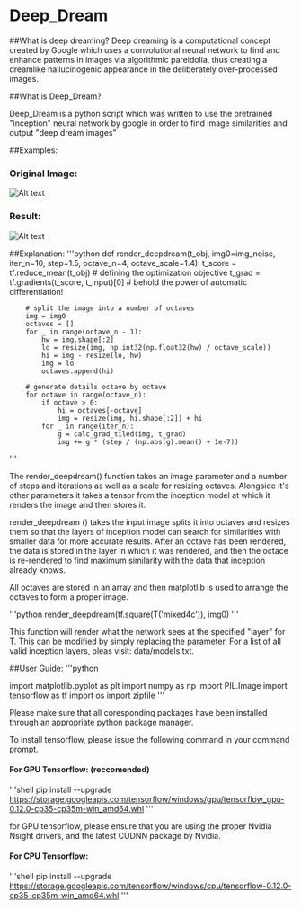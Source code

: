 # Deep_Dream

##What is deep dreaming?
Deep dreaming is a computational concept created by Google which  uses a convolutional neural network to find and enhance patterns in images via algorithmic pareidolia, thus creating a dreamlike hallucinogenic appearance in the deliberately over-processed images.

##What is Deep_Dream?

Deep_Dream is a python script which was written to use the pretrained "inception" neural network by google in order to find image similarities and output "deep dream images"

##Examples:

### Original Image:
![Alt text](http://i.imgur.com/6FAzGVY.png "")

### Result: 
![Alt text](http://i.imgur.com/KPBuO4S.png "")


##Explanation:
'''python
  def render_deepdream(t_obj, img0=img_noise,
                         iter_n=10, step=1.5, octave_n=4, octave_scale=1.4):
        t_score = tf.reduce_mean(t_obj)  # defining the optimization objective
        t_grad = tf.gradients(t_score, t_input)[0]  # behold the power of automatic differentiation!

        # split the image into a number of octaves
        img = img0
        octaves = []
        for _ in range(octave_n - 1):
            hw = img.shape[:2]
            lo = resize(img, np.int32(np.float32(hw) / octave_scale))
            hi = img - resize(lo, hw)
            img = lo
            octaves.append(hi)

        # generate details octave by octave
        for octave in range(octave_n):
            if octave > 0:
                hi = octaves[-octave]
                img = resize(img, hi.shape[:2]) + hi
            for _ in range(iter_n):
                g = calc_grad_tiled(img, t_grad)
                img += g * (step / (np.abs(g).mean() + 1e-7))
'''

The render_deepdream() function takes an image parameter and a number of steps and iterations as well as a scale for resizing octaves. Alongside it's other parameters it takes a tensor from the inception model at which it renders the image and then stores it. 

render_deepdream () takes the input image splits it into octaves and resizes them so that the layers of inception model can search for similarities with smaller data for more accurate results. After an octave has been rendered, the data is stored in the layer in which it was rendered, and then the octace is re-rendered to find maximum similarity with the data that inception already knows.

All octaves are stored in an array and then matplotlib is used to arrange the octaves to form a proper image.

  '''python
     render_deepdream(tf.square(T('mixed4c')), img0)
  '''

This function will render what the network sees at the specified "layer" for T. This can be modified by simply replacing the parameter. For a list of all valid inception layers, pleas visit: data/models.txt.

##User Guide:
 '''python
 
import matplotlib.pyplot as plt
import numpy as np
import PIL.Image
import tensorflow as tf
import os
import zipfile
'''

Please make sure that all coresponding packages have been installed through an appropriate python package manager.


To install tensorflow, please issue the following command in your command prompt.

#### For GPU Tensorflow: (reccomended)
'''shell
pip install --upgrade https://storage.googleapis.com/tensorflow/windows/gpu/tensorflow_gpu-0.12.0-cp35-cp35m-win_amd64.whl
'''

for GPU tensorflow, please ensure that you are using the proper Nvidia Nsight drivers, and the latest CUDNN package by Nvidia.

#### For CPU Tensorflow: 
'''shell
pip install --upgrade https://storage.googleapis.com/tensorflow/windows/cpu/tensorflow-0.12.0-cp35-cp35m-win_amd64.whl
'''




